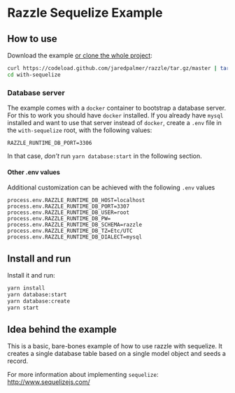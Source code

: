 # Razzle Sequelize Example

## How to use

Download the example [or clone the whole project](https://github.com/jaredpalmer/razzle.git):

```bash
curl https://codeload.github.com/jaredpalmer/razzle/tar.gz/master | tar -xz --strip=2 razzle-master/examples/with-sequelize
cd with-sequelize
```

### Database server

The example comes with a `docker` container to bootstrap a database server. For this to work you should have `docker` installed. If you already have `mysql` installed and want to use that server instead of `docker`, create a `.env` file in the `with-sequelize` root, with the following values:

```
RAZZLE_RUNTIME_DB_PORT=3306
```

In that case, _don't_ run `yarn database:start` in the following section.

#### Other .env values

Additional customization can be achieved with the following `.env` values

```
process.env.RAZZLE_RUNTIME_DB_HOST=localhost
process.env.RAZZLE_RUNTIME_DB_PORT=3307
process.env.RAZZLE_RUNTIME_DB_USER=root
process.env.RAZZLE_RUNTIME_DB_PW=
process.env.RAZZLE_RUNTIME_DB_SCHEMA=razzle
process.env.RAZZLE_RUNTIME_DB_TZ=Etc/UTC
process.env.RAZZLE_RUNTIME_DB_DIALECT=mysql
```

## Install and run

Install it and run:

```bash
yarn install
yarn database:start
yarn database:create
yarn start
```

## Idea behind the example

This is a basic, bare-bones example of how to use razzle with sequelize. It creates a single database table based on a single model object and seeds a record.

For more information about implementing `sequelize`: http://www.sequelizejs.com/

